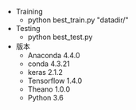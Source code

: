 * Training
    * python best_train.py "datadir/" 
* Testing
    * python best_test.py 
* 版本
    * Anaconda 4.4.0
    * conda 4.3.21
    * keras 2.1.2
    * Tensorflow 1.4.0
    * Theano 1.0.0
    * Python 3.6